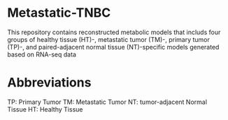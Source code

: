 # Metastatic-TNBC
This repository contains reconstructed metabolic models that includs four groups of healthy tissue (HT)-, metastatic tumor (TM)-, primary tumor (TP)-, and paired-adjacent normal tissue (NT)-specific models generated based on RNA-seq data

# Abbreviations

TP:  Primary Tumor
TM:  Metastatic Tumor
NT:  tumor-adjacent Normal Tissue
HT:  Healthy Tissue



